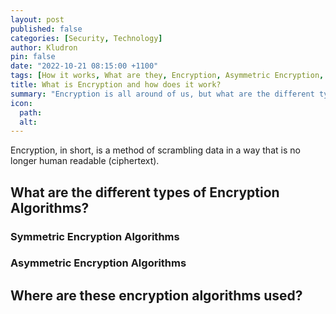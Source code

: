 ```yaml
---
layout: post
published: false
categories: [Security, Technology]
author: Kludron
pin: false
date: "2022-10-21 08:15:00 +1100"
tags: [How it works, What are they, Encryption, Asymmetric Encryption, Symmetric Encryption]
title: What is Encryption and how does it work?
summary: "Encryption is all around of us, but what are the different types of encryption, how do they work, and where are they used?"
icon:
  path: 
  alt: 
---
```


Encryption, in short, is a method of scrambling data in a way that is no longer human readable (ciphertext).

## What are the different types of Encryption Algorithms?

### Symmetric Encryption Algorithms

### Asymmetric Encryption Algorithms

## Where are these encryption algorithms used?

